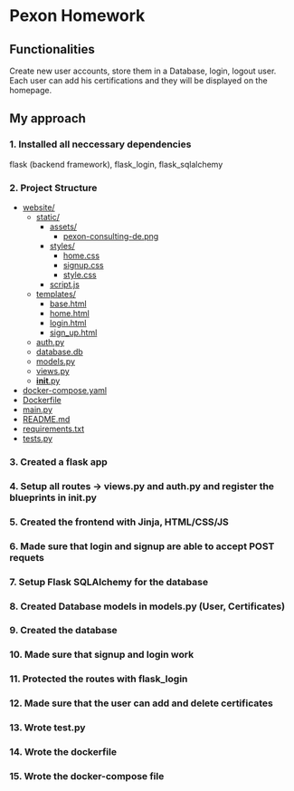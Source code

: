 # Pexon Homework

## Functionalities
Create new user accounts, store them in a Database, login, logout user.
Each user can add his certifications and they will be displayed on the homepage.

## My approach

### 1. Installed all neccessary dependencies

flask (backend framework), flask_login, flask_sqlalchemy
 
### 2. Project Structure

* [website/](website)
  * [static/](\website\static)
    * [assets/](.\website\static\assets)
      * [pexon-consulting-de.png](.\website\static\assets\pexon-consulting-de.png)
    * [styles/](.\website\static\styles)
      * [home.css](.\website\static\styles\home.css)
      * [signup.css](.\website\static\styles\signup.css)
      * [style.css](.\website\static\styles\style.css)
    * [script.js](.\website\static\script.js)
  * [templates/](.\website\templates)
    * [base.html](.\website\templates\base.html)
    * [home.html](.\website\templates\home.html)
    * [login.html](.\website\templates\login.html)
    * [sign_up.html](.\website\templates\sign_up.html)
  * [auth.py](.\website\auth.py)
  * [database.db](.\website\database.db)
  * [models.py](.\website\models.py)
  * [views.py](.\website\views.py)
  * [__init__.py](.\website\__init__.py)
* [docker-compose.yaml](.\docker-compose.yaml)
* [Dockerfile](.\Dockerfile)
* [main.py](.\main.py)
* [README.md](.\README.md)
* [requirements.txt](.\requirements.txt)
* [tests.py](.\tests.py)

### 3. Created a flask app

### 4. Setup all routes -> views.py and auth.py and register the blueprints in __init__.py

### 5. Created the frontend with Jinja, HTML/CSS/JS

### 6. Made sure that login and signup are able to accept POST requets

### 7. Setup Flask SQLAlchemy for the database

### 8. Created Database models in models.py (User, Certificates)

### 9. Created the database

### 10. Made sure that signup and login work

### 11. Protected the routes with flask_login

### 12. Made sure that the user can add and delete certificates

### 13. Wrote test.py

### 14. Wrote the dockerfile

### 15. Wrote the docker-compose file